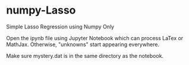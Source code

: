 # numpy-Lasso
Simple Lasso Regression using Numpy Only

Open the ipynb file using Jupyter Notebook which can process LaTex or MathJax. Otherwise, "unknowns" start appearing everywhere.

Make sure mystery.dat is in the same directory as the notebook.
